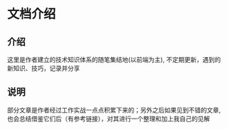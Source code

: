 # 文档介绍
## 介绍
这里是作者建立的技术知识体系的随笔集结地(以前端为主),
不定期更新，遇到的新知识、技巧，记录并分享

## 说明

部分文章是作者经过工作实战一点点积累下来的；另外之后如果见到不错的文章,也会总结借鉴它们后（有参考链接），对其进行一个整理和加上我自己的见解

